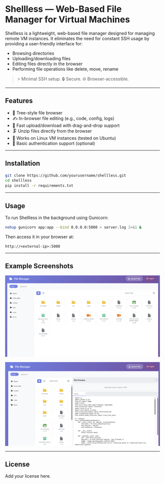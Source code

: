# Shellless — Web-Based File Manager for Virtual Machines

Shellless is a lightweight, web-based file manager designed for managing remote VM instances. It eliminates the need for constant SSH usage by providing a user-friendly interface for:

- Browsing directories
- Uploading/downloading files
- Editing files directly in the browser
- Performing file operations like delete, move, rename

> ⚡ Minimal SSH setup. 🔒 Secure. 🌐 Browser-accessible.

---

## Features

- 📁 Tree-style file browser
- ✍️ In-browser file editing (e.g., code, config, logs)
- 🔄 Fast upload/download with drag-and-drop support
- 🗜️ Unzip files directly from the browser
- 🧱 Works on Linux VM instances (tested on Ubuntu)
- 🔐 Basic authentication support (optional)

---

## Installation

```bash
git clone https://github.com/yourusername/shellless.git
cd shellless
pip install -r requirements.txt
```

---

## Usage

To run Shellless in the background using Gunicorn:

```bash
nohup gunicorn app:app --bind 0.0.0.0:5000 > server.log 2>&1 &
```

Then access it in your browser at:

```
http://<external-ip>:5000
```

---

## Example Screenshots

![File Browser Example](example_1.png)

![File Editor Example](example_2.png)

---

## License

Add your license here. 